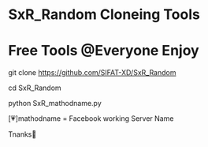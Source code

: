 # SxR_Random Cloneing Tools
# Free Tools @Everyone Enjoy

git clone https://github.com/SIFAT-XD/SxR_Random

cd SxR_Random

python SxR_mathodname.py

[💗]mathodname = Facebook working Server Name

Tnanks🥰
